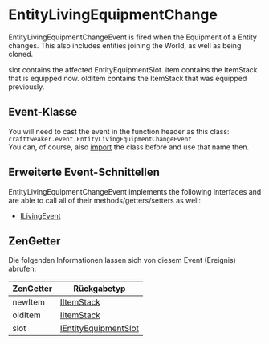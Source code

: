 # EntityLivingEquipmentChange

EntityLivingEquipmentChangeEvent is fired when the Equipment of a Entity changes. This also includes entities joining the World, as well as being cloned.

slot contains the affected EntityEquipmentSlot. item contains the ItemStack that is equipped now. olditem contains the ItemStack that was equipped previously.

## Event-Klasse
You will need to cast the event in the function header as this class:  
`crafttweaker.event.EntityLivingEquipmentChangeEvent`  
You can, of course, also [import](/AdvancedFunctions/Import/) the class before and use that name then.

## Erweiterte Event-Schnittellen
EntityLivingEquipmentChangeEvent implements the following interfaces and are able to call all of their methods/getters/setters as well:

- [ILivingEvent](/Vanilla/Events/Events/ILivingEvent/)

## ZenGetter
Die folgenden Informationen lassen sich von diesem Event (Ereignis) abrufen:

| ZenGetter | Rückgabetyp                                                     |
| --------- | --------------------------------------------------------------- |
| newItem   | [IItemStack](/Vanilla/Items/IItemStack/)                        |
| oldItem   | [IItemStack](/Vanilla/Items/IItemStack/)                        |
| slot      | [IEntityEquipmentSlot](/Vanilla/Entities/IEntityEquipmentSlot/) |

